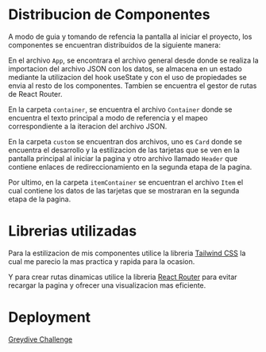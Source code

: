 # Distribucion de Componentes
A modo de guia y tomando de refencia la pantalla al iniciar el proyecto, los componentes se encuentran distribuidos de la siguiente manera:

En el archivo `App`, se encontrara el archivo general desde donde se realiza la importacion del archivo JSON con los datos, se almacena en un estado mediante la utilizacion del hook useState y con el uso de propiedades se envia al resto de los componentes.
Tambien se encuentra el gestor de rutas de React Router.

En la carpeta `container`, se encuentra el archivo `Container` donde se encuentra el texto principal a modo de referencia y el mapeo correspondiente a la iteracion del archivo JSON.

En la carpeta `custom` se encuentran dos archivos, uno es `Card` donde se encuentra el desarrollo y la estilizacion de las tarjetas que se ven en la pantalla principal al iniciar la pagina y otro archivo llamado `Header` que contiene enlaces de redireccionamiento en la segunda etapa de la pagina.

Por ultimo, en la carpeta `itemContainer` se encuentran el archivo `Item` el cual contiene los datos de las tarjetas que se mostraran en la segunda etapa de la pagina.

# Librerias utilizadas

Para la estilizacion de mis componentes utilice la libreria [Tailwind CSS](https://tailwindcss.com/) la cual me parecio la mas practica y rapida para la ocasion.

Y para crear rutas dinamicas utilice la libreria [React Router](https://reactrouter.com/en/main/) para evitar recargar la pagina y ofrecer una visualizacion mas eficiente.

# Deployment
[Greydive Challenge](https://challenge-greydive-nine.vercel.app/)
